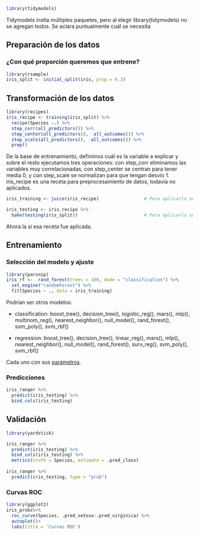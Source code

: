 ``` r
library(tidymodels)
```
Tidymodels instla múltiples paquetes, pero al elegir library(tidymodels) no se agregan todos. Se aclara puntualmente cuál se necesita

## Preparación de los datos
### ¿Con qué proporción queremos que entrene?
``` r
library(rsample)
iris_split <- initial_split(iris, prop = 0.3)                             
```

## Transformación de los datos
``` r
library(recipes)
iris_recipe <- training(iris_split) %>%
  recipe(Species ~.) %>%
  step_corr(all_predictors()) %>%
  step_center(all_predictors(), -all_outcomes()) %>%
  step_scale(all_predictors(), -all_outcomes()) %>%
  prep()
```
De la base de entrenamiento, definimos cuál es la variable a explicar y sobre el resto ejecutamos tres operaciones: con step_corr eliminamos las variables muy correlacionadas, con step_center se centran para tener media 0, y con step_scale se normalizan para que tengan desvío 1. iris_recipe es una receta para preprocesamiento de datos, todavía no aplicados.

``` r
iris_training <- juice(iris_recipe)                 # Para aplicarlo sobre los datos con los que fue construida (iris_split)

iris_testing <- iris_recipe %>%
  bake(testing(iris_split))                         # Para aplicarlo sobre otros datos
```
Ahora la sí esa receta fue aplicada.

## Entrenamiento
### Selección del modelo y ajuste
``` r
library(parsnip)
iris_rf <-  rand_forest(trees = 100, mode = "classification") %>%              # Parámetro de seteo de qué modelo usar con sus atributos
  set_engine("randomForest") %>%                                               # Parámetro de qué librería usar. El paquete (en este caso randomForest) debe estar instalado!
  fit(Species ~ ., data = iris_training)                                       # Ajuste de variable dependiente y datos
```

Podrían ser otros modelos:

* classification: boost_tree(), decision_tree(), logistic_reg(), mars(), mlp(), multinom_reg(), nearest_neighbor(), null_model(), rand_forest(), svm_poly(), svm_rbf()

* regression: boost_tree(), decision_tree(), linear_reg(), mars(), mlp(), nearest_neighbor(), null_model(), rand_forest(), surv_reg(), svm_poly(), svm_rbf()

Cada uno con sus [parámetros](https://tidymodels.github.io/parsnip/articles/articles/Models.html).

### Predicciones
``` r
iris_ranger %>%
  predict(iris_testing) %>%
  bind_cols(iris_testing)  
```

## Validación
``` r
library(yardstick)

iris_ranger %>%
  predict(iris_testing) %>%
  bind_cols(iris_testing) %>%
  metrics(truth = Species, estimate = .pred_class)                            # Resumen del poder de clasificación del modelo
  
iris_ranger %>%
  predict(iris_testing, type = "prob")                                        # Resumen del poder de clasificación variable por variable
```
### Curvas ROC
``` r
library(ggplot2)
iris_probs%>%
  roc_curve(Species, .pred_setosa:.pred_virginica) %>%
  autoplot()+
  labs(title = 'Curvas ROC')                                                 
```
